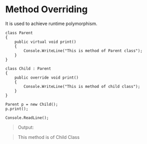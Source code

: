 # Method Overriding

It is used to achieve runtime polymorphism.

```
class Parent
{
    public virtual void print()
    {
        Console.WriteLine("This is method of Parent class");
    }
}

class Child : Parent
{
    public override void print()
    {
        Console.WriteLine("This is method of child class");
    }
}
```

```
Parent p = new Child();
p.print();

Console.ReadLine();
```

> Output:

> This method is of Child Class